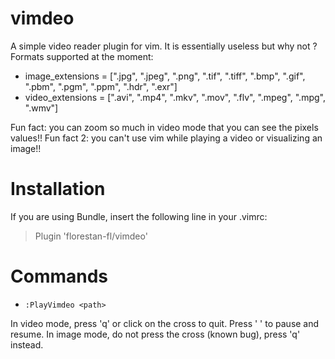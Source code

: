 # vimdeo
A simple video reader plugin for vim. It is essentially useless but why not ?
Formats supported at the moment:
* image_extensions = [".jpg", ".jpeg", ".png", ".tif", ".tiff", ".bmp", ".gif", ".pbm", ".pgm", ".ppm", ".hdr", ".exr"]
* video_extensions = [".avi", ".mp4", ".mkv", ".mov", ".flv", ".mpeg", ".mpg", ".wmv"]

Fun fact: you can zoom so much in video mode that you can see the pixels values!!
Fun fact 2: you can't use vim while playing a video or visualizing an image!! 

# Installation
If you are using Bundle, insert the following line in your .vimrc:
> Plugin 'florestan-fl/vimdeo'

# Commands
* `:PlayVimdeo <path>`

In video mode, press 'q' or click on the cross to quit. Press ' ' to pause and resume.
In image mode, do not press the cross (known bug), press 'q' instead.
